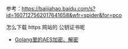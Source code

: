 参考：https://baijiahao.baidu.com/s?id=1607127562017641658&wfr=spider&for=pco

怎么下载 https 网站的 公钥证书呢

* [Golang里的AES加密、解密](https://blog.51cto.com/u_13460811/5785309)
